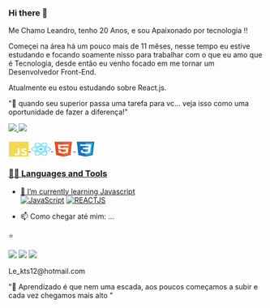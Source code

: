 <!--

**leandroSiq1/leandroSiq1** is a ✨ _special_ ✨ repository because its `README.md` (this file) appears on your GitHub profile.
<h1 align="center">Hi there <img src="https://media.giphy.com/media/hvRJCLFzcasrR4ia7z/giphy.gif" width="30px"></h1>-->

### Hi there 👋

 Me Chamo Leandro, tenho 20 Anos, e sou Apaixonado por tecnologia !!
 
 Começei na área há um pouco mais de 11 mêses, nesse tempo eu estive estudando e focando soamente nisso para trabalhar com o que eu amo que é Tecnologia, desde então eu venho focado em me tornar um Desenvolvedor Front-End.
 
Atualmente eu estou estudando sobre React.js.
 
 "🚀 quando seu superior passa uma tarefa para vc... veja isso como uma oportunidade de fazer a diferença!"
 
 <div>
  <a href="https://github.com/leandrosiq1">
  <img height="180em" src="https://github-readme-stats.vercel.app/api?username=leandrosiq1&show_icons=true&theme=dracula&include_all_commits=true&count_private=true"/>
  <img height="180em" src="https://github-readme-stats.vercel.app/api/top-langs/?username=leandrosiq1&layout=compact&langs_count=16&theme=dracula"/>
</div>
<div style="display: inline_block"><br>
  <img align="center" alt="leandrosiq1-Js" height="30" width="40" src="https://raw.githubusercontent.com/devicons/devicon/master/icons/javascript/javascript-plain.svg">
  <img align="center" alt="leandrosiq1-React" height="30" width="40" src="https://raw.githubusercontent.com/devicons/devicon/master/icons/react/react-original.svg">
  <img align="center" alt="leandrosiq1-HTML" height="30" width="40" src="https://raw.githubusercontent.com/devicons/devicon/master/icons/html5/html5-original.svg">
  <img align="center" alt="leandrosiq1-CSS" height="30" width="40" src="https://raw.githubusercontent.com/devicons/devicon/master/icons/css3/css3-original.svg">
</div>
  
 ### 👨‍💻 Languages and Tools
 
- 🌱 I’m currently learning Javascript <br>
[![JavaScript](https://img.shields.io/badge/-JavaScript-black?style=flat&logo=javascript&link=https://github.com/leandroSiq1/)](https://github.com/leandroSiq1/) 
[![REACTJS](https://img.shields.io/badge/-REACTJS-1572B6?style=flat&logo=reactjs&link=https://github.com/leandroSiq1/)](https://github.com/leandroSiq1/) 

- 📫 Como chegar até mim: ...        
        
⭐️ 
 <div> 
  <a href="https://www.instagram.com/leandrosiq1/?hl=pt-br" target="_blank"><img src="https://img.shields.io/badge/-Instagram-%23E4405F?style=for-the-badge&logo=instagram&logoColor=white" target="_blank"></a>
  <a href = "mailto:le_kts12@hotmail.com"><img src="https://img.shields.io/badge/-Gmail-%23333?style=for-the-badge&logo=gmail&logoColor=white" target="_blank"></a>
  <a href="https://www.linkedin.com/in/leandro-siqueira-9640211b0/" target="_blank"><img src="https://img.shields.io/badge/-LinkedIn-%230077B5?style=for-the-badge&logo=linkedin&logoColor=white" target="_blank"></a> 
 
</div>
     
<p>Le_kts12@hotmail.com</p>
  
"🚀 Aprendizado é que nem uma escada, aos poucos começamos a subir e cada vez chegamos mais alto "

  ##
 

